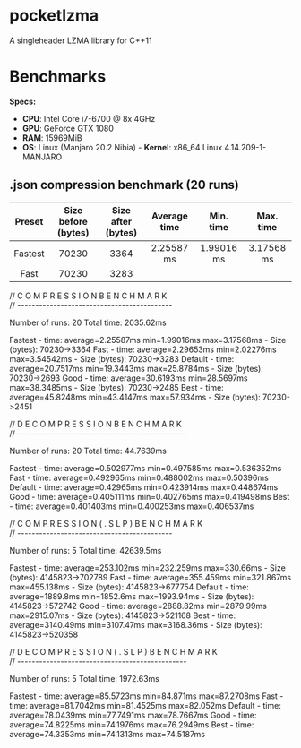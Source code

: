 # pocketlzma
A singleheader LZMA library for C++11

# Benchmarks

**Specs:**
- **CPU**: Intel Core i7-6700 @ 8x 4GHz
- **GPU**: GeForce GTX 1080
- **RAM**: 15969MiB
- **OS**: Linux (Manjaro 20.2 Nibia) - **Kernel**: x86_64 Linux 4.14.209-1-MANJARO

## .json compression benchmark (20 runs)
| Preset  | Size before (bytes) | Size after (bytes) | Average time | Min. time |Max. time |
| :-----: |:------------------: | :-----------------:| :---------------: |:------------:|:------------:| 
| Fastest |70230                | 3364               | 2.25587 ms        | 1.99016 ms   | 3.17568 ms   | 
| Fast    |70230                | 3283               |                   |              |              | 


// C O M P R E S S I O N   B E N C H M A R K  
// -------------------------------------------

Number of runs: 20
Total time: 2035.62ms

Fastest - time: average=2.25587ms min=1.99016ms max=3.17568ms - Size (bytes): 70230->3364
Fast - time: average=2.29653ms min=2.02276ms max=3.54542ms - Size (bytes): 70230->3283
Default - time: average=20.7517ms min=19.3443ms max=25.8784ms - Size (bytes): 70230->2693
Good - time: average=30.6193ms min=28.5697ms max=38.3485ms - Size (bytes): 70230->2485
Best - time: average=45.8248ms min=43.4147ms max=57.934ms - Size (bytes): 70230->2451

// D E C O M P R E S S I O N   B E N C H M A R K  
// -----------------------------------------------

Number of runs: 20
Total time: 44.7639ms

Fastest - time: average=0.502977ms min=0.497585ms max=0.536352ms
Fast - time: average=0.492965ms min=0.488002ms max=0.50396ms
Default - time: average=0.42965ms min=0.423914ms max=0.448674ms
Good - time: average=0.405111ms min=0.402765ms max=0.419498ms
Best - time: average=0.401403ms min=0.400253ms max=0.406537ms

// C O M P R E S S I O N ( . S L P )   B E N C H M A R K  
// -------------------------------------------

Number of runs: 5
Total time: 42639.5ms

Fastest - time: average=253.102ms min=232.259ms max=330.66ms - Size (bytes): 4145823->702789
Fast - time: average=355.459ms min=321.867ms max=455.138ms - Size (bytes): 4145823->677754
Default - time: average=1889.8ms min=1852.6ms max=1993.94ms - Size (bytes): 4145823->572742
Good - time: average=2888.82ms min=2879.99ms max=2915.07ms - Size (bytes): 4145823->521168
Best - time: average=3140.49ms min=3107.47ms max=3168.36ms - Size (bytes): 4145823->520358

// D E C O M P R E S S I O N ( . S L P )   B E N C H M A R K  
// -----------------------------------------------

Number of runs: 5
Total time: 1972.63ms

Fastest - time: average=85.5723ms min=84.871ms max=87.2708ms
Fast - time: average=81.7042ms min=81.4525ms max=82.052ms
Default - time: average=78.0439ms min=77.7491ms max=78.7667ms
Good - time: average=74.8225ms min=74.1976ms max=76.2949ms
Best - time: average=74.3353ms min=74.1313ms max=74.5187ms
